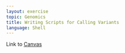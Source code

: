 ```yaml
---
layout: exercise
topic: Genomics
title: Writing Scripts for Calling Variants
language: Shell
---
```


Link to [Canvas](https://canvas.okstate.edu/courses/103244/quizzes/263605)


<!--

keypoints:
- Scripts are a collection of commands executed together.
- Create a set of scripts and make a pipeline.

1. Use an assigned dataset to call variants

2. Upload variant list

Uncomment below to work on exercise Genomics-writing-scripts-for-calling-variants-Shell.md

-->

